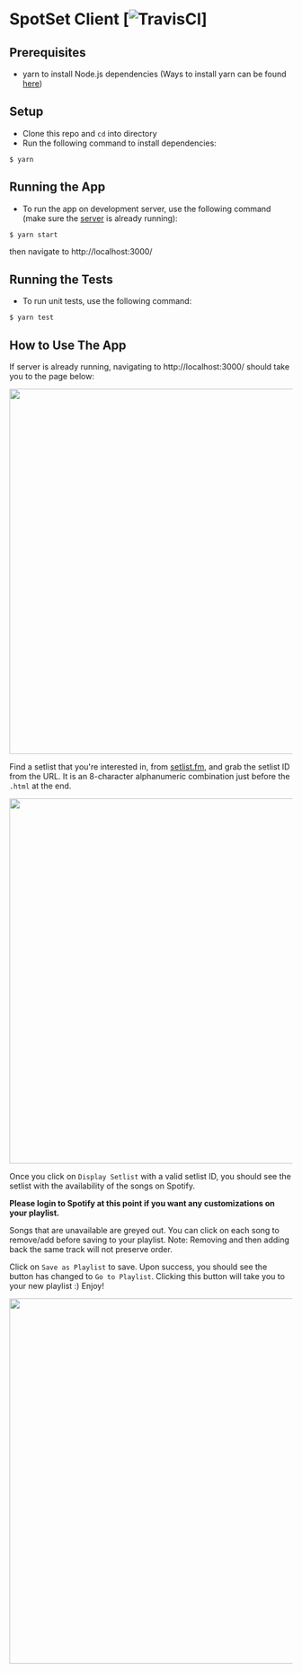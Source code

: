# SpotSet Client [![TravisCI](https://travis-ci.com/hyoyou/spotset_app.svg?branch=master)]

## Prerequisites
- yarn to install Node.js dependencies (Ways to install yarn can be found [here](https://yarnpkg.com/lang/en/docs/install/#mac-stable))

## Setup
* Clone this repo and `cd` into directory
* Run the following command to install dependencies:

```
$ yarn
```

## Running the App
* To run the app on development server, use the following command (make sure the [server](https://github.com/hyoyou/spotset_api) is already running):

```
$ yarn start
```

then navigate to http://localhost:3000/

## Running the Tests
* To run unit tests, use the following command:

```
$ yarn test
```

## How to Use The App
If server is already running, navigating to http://localhost:3000/ should take you to the page below:

<p align="center">
  <img width="650" src="https://spotset.s3.amazonaws.com/Screen+Shot+2019-07-17+at+11.21.44+AM.png"s>
</p>

Find a setlist that you're interested in, from [setlist.fm](https://www.setlist.fm), and grab the setlist ID from the URL. It is an 8-character alphanumeric combination just before the `.html` at the end.

<p align="center">
  <img width="650" src="https://spotset.s3.amazonaws.com/Screen+Shot+2019-07-17+at+10.54.40+AM.png">
</p>

Once you click on `Display Setlist` with a valid setlist ID, you should see the setlist with the availability of the songs on Spotify.

**Please login to Spotify at this point if you want any customizations on your playlist.**

Songs that are unavailable are greyed out. You can click on each song to remove/add before saving to your playlist. Note: Removing and then adding back the same track will not preserve order.

Click on `Save as Playlist` to save. Upon success, you should see the button has changed to `Go to Playlist`. Clicking this button will take you to your new playlist :) Enjoy!

<p align="center">
  <img width="650" src="https://spotset.s3.amazonaws.com/Screen+Shot+2019-07-17+at+11.26.17+AM.png">
</p>